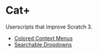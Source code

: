 # Cat+

Userscripts that improve Scratch 3.

 * [Colored Context Menus](https://github.com/forkphorus/cat-plus/raw/master/colored-editor-context-menu.user.js)
 * [Searchable Dropdowns](https://github.com/forkphorus/cat-plus/raw/master/searchable-dropdowns.user.js)
